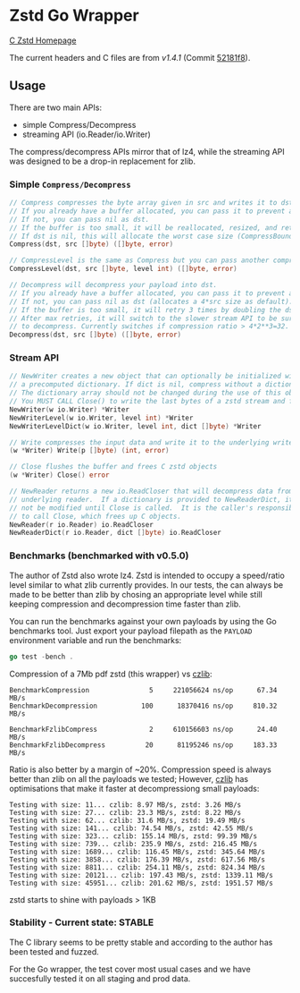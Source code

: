 # Zstd Go Wrapper

[C Zstd Homepage](https://github.com/Cyan4973/zstd)

The current headers and C files are from *v1.4.1* (Commit
[52181f8](https://github.com/facebook/zstd/releases/tag/v1.4.1)).

## Usage

There are two main APIs:

* simple Compress/Decompress
* streaming API (io.Reader/io.Writer)

The compress/decompress APIs mirror that of lz4, while the streaming API was
designed to be a drop-in replacement for zlib.

### Simple `Compress/Decompress`


```go
// Compress compresses the byte array given in src and writes it to dst.
// If you already have a buffer allocated, you can pass it to prevent allocation
// If not, you can pass nil as dst.
// If the buffer is too small, it will be reallocated, resized, and returned bu the function
// If dst is nil, this will allocate the worst case size (CompressBound(src))
Compress(dst, src []byte) ([]byte, error)
```

```go
// CompressLevel is the same as Compress but you can pass another compression level
CompressLevel(dst, src []byte, level int) ([]byte, error)
```

```go
// Decompress will decompress your payload into dst.
// If you already have a buffer allocated, you can pass it to prevent allocation
// If not, you can pass nil as dst (allocates a 4*src size as default).
// If the buffer is too small, it will retry 3 times by doubling the dst size
// After max retries, it will switch to the slower stream API to be sure to be able
// to decompress. Currently switches if compression ratio > 4*2**3=32.
Decompress(dst, src []byte) ([]byte, error)
```

### Stream API

```go
// NewWriter creates a new object that can optionally be initialized with
// a precomputed dictionary. If dict is nil, compress without a dictionary.
// The dictionary array should not be changed during the use of this object.
// You MUST CALL Close() to write the last bytes of a zstd stream and free C objects.
NewWriter(w io.Writer) *Writer
NewWriterLevel(w io.Writer, level int) *Writer
NewWriterLevelDict(w io.Writer, level int, dict []byte) *Writer

// Write compresses the input data and write it to the underlying writer
(w *Writer) Write(p []byte) (int, error)

// Close flushes the buffer and frees C zstd objects
(w *Writer) Close() error
```

```go
// NewReader returns a new io.ReadCloser that will decompress data from the
// underlying reader.  If a dictionary is provided to NewReaderDict, it must
// not be modified until Close is called.  It is the caller's responsibility
// to call Close, which frees up C objects.
NewReader(r io.Reader) io.ReadCloser
NewReaderDict(r io.Reader, dict []byte) io.ReadCloser
```

### Benchmarks (benchmarked with v0.5.0)

The author of Zstd also wrote lz4. Zstd is intended to occupy a speed/ratio
level similar to what zlib currently provides.  In our tests, the can always
be made to be better than zlib by chosing an appropriate level while still
keeping compression and decompression time faster than zlib.

You can run the benchmarks against your own payloads by using the Go benchmarks tool.
Just export your payload filepath as the `PAYLOAD` environment variable and run the benchmarks:

```go
go test -bench .
```

Compression of a 7Mb pdf zstd (this wrapper) vs [czlib](https://github.com/DataDog/czlib):
```
BenchmarkCompression               5     221056624 ns/op      67.34 MB/s
BenchmarkDecompression           100      18370416 ns/op     810.32 MB/s

BenchmarkFzlibCompress             2     610156603 ns/op      24.40 MB/s
BenchmarkFzlibDecompress          20      81195246 ns/op     183.33 MB/s
```

Ratio is also better by a margin of ~20%.
Compression speed is always better than zlib on all the payloads we tested;
However, [czlib](https://github.com/DataDog/czlib) has optimisations that make it
faster at decompressiong small payloads:

```
Testing with size: 11... czlib: 8.97 MB/s, zstd: 3.26 MB/s
Testing with size: 27... czlib: 23.3 MB/s, zstd: 8.22 MB/s
Testing with size: 62... czlib: 31.6 MB/s, zstd: 19.49 MB/s
Testing with size: 141... czlib: 74.54 MB/s, zstd: 42.55 MB/s
Testing with size: 323... czlib: 155.14 MB/s, zstd: 99.39 MB/s
Testing with size: 739... czlib: 235.9 MB/s, zstd: 216.45 MB/s
Testing with size: 1689... czlib: 116.45 MB/s, zstd: 345.64 MB/s
Testing with size: 3858... czlib: 176.39 MB/s, zstd: 617.56 MB/s
Testing with size: 8811... czlib: 254.11 MB/s, zstd: 824.34 MB/s
Testing with size: 20121... czlib: 197.43 MB/s, zstd: 1339.11 MB/s
Testing with size: 45951... czlib: 201.62 MB/s, zstd: 1951.57 MB/s
```

zstd starts to shine with payloads > 1KB

### Stability - Current state: STABLE

The C library seems to be pretty stable and according to the author has been tested and fuzzed.

For the Go wrapper, the test cover most usual cases and we have succesfully tested it on all staging and prod data.
